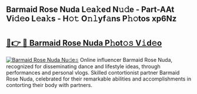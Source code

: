 ## Barmaid Rose Nuda L𝚎a𝚔ed N𝚞𝚍e - Part-AAt Vi𝚍𝚎o L𝚎a𝚔s - H𝚘𝚝 O𝚗𝚕yf𝚊ns P𝚑𝚘tos xp6Nz

# <h2><a href="http://kfciil.oniu.top/?m=Barmaid+Rose+Nuda">🔗👉 🔴 Barmaid Rose Nuda P𝚑ot𝚘𝚜 V𝚒d𝚎o</a></h2>

[![Barmaid Rose Nuda Nu𝚍e𝚜](https://i.imgur.com/0qMVB7G.gif)](http://kfciil.oniu.top/?m=Barmaid+Rose+Nuda)
Online influencer Barmaid Rose Nuda, recognized for disseminating dance and lifestyle ideas, through performances and personal vlogs. Skilled contortionist partner Barmaid Rose Nuda, celebrated for their remarkable abilities and accomplishments in contorting their body with partners.  
